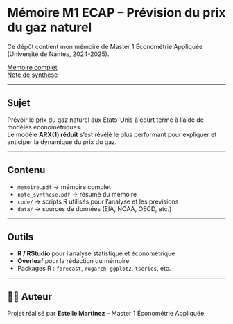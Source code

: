 # Mémoire M1 ECAP – Prévision du prix du gaz naturel

Ce dépôt contient mon mémoire de Master 1 Économétrie Appliquée (Université de Nantes, 2024-2025).

 [Mémoire complet](MARTINEZ_Estelle_Mémoire_M1ECAP.pdf)  
 [Note de synthèse](MARTINEZ_Estelle_NoteSynthèse_M1ECAP.pdf)

---

##  Sujet
Prévoir le prix du gaz naturel aux États-Unis à court terme à l’aide de modèles économétriques.  
Le modèle **ARX(1) réduit** s’est révélé le plus performant pour expliquer et anticiper la dynamique du prix du gaz.

---

##  Contenu
- `memoire.pdf` → mémoire complet  
- `note_synthese.pdf` → résumé du mémoire  
- `code/` → scripts R utilisés pour l’analyse et les prévisions  
- `data/` → sources de données (EIA, NOAA, OECD, etc.)  
 
---

##  Outils
- **R / RStudio** pour l’analyse statistique et économétrique  
- **Overleaf** pour la rédaction du mémoire  
- Packages R : `forecast`, `rugarch`, `ggplot2`, `tseries`, etc.

---

## 👩‍💻 Auteur
Projet réalisé par **Estelle Martinez** – Master 1 Économétrie Appliquée.
